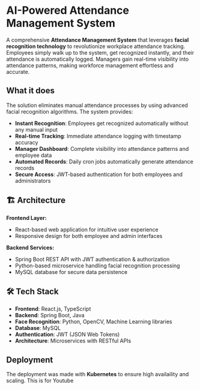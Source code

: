 # AI-Powered Attendance Management System

A comprehensive **Attendance Management System** that leverages **facial recognition technology** to revolutionize workplace attendance tracking. Employees simply walk up to the system, get recognized instantly, and their attendance is automatically logged. Managers gain real-time visibility into attendance patterns, making workforce management effortless and accurate.

## What it does

The solution eliminates manual attendance processes by using advanced facial recognition algorithms. The system provides:

- **Instant Recognition**: Employees get recognized automatically without any manual input
- **Real-time Tracking**: Immediate attendance logging with timestamp accuracy  
- **Manager Dashboard**: Complete visibility into attendance patterns and employee data
- **Automated Records**: Daily cron jobs automatically generate attendance records
- **Secure Access**: JWT-based authentication for both employees and administrators

## 🏗️ Architecture

**Frontend Layer:**
- React-based web application for intuitive user experience
- Responsive design for both employee and admin interfaces

**Backend Services:**
- Spring Boot REST API with JWT authentication & authorization
- Python-based microservice handling facial recognition processing
- MySQL database for secure data persistence

## 🛠️ Tech Stack

- **Frontend**: React.js, TypeScript
- **Backend**: Spring Boot, Java
- **Face Recognition**: Python, OpenCV, Machine Learning libraries
- **Database**: MySQL
- **Authentication**: JWT (JSON Web Tokens)
- **Architecture**: Microservices with RESTful APIs

## Deployment

The deployment was made with **Kubernetes** to ensure high availaility and scaling.
This is for Youtube